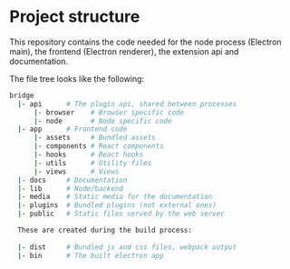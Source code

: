 

# Project structure

This repository contains the code needed for the node process (Electron main), the frontend (Electron renderer), the extension api and documentation.

The file tree looks like the following:
```sh
bridge
  |- api      # The plugin api, shared between processes
      |- browser    # Browser specific code
      |- node       # Node specific code
  |- app      # Frontend code
      |- assets     # Bundled assets
      |- components # React components
      |- hooks      # React hooks
      |- utils      # Utility files
      |- views      # Views
  |- docs     # Documentation
  |- lib      # Node/backend
  |- media    # Static media for the documentation
  |- plugins  # Bundled plugins (not external ones)
  |- public   # Static files served by the web server

  These are created during the build process:
  
  |- dist     # Bundled js and css files, webpack output
  |- bin      # The built electron app
```